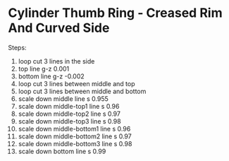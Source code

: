 # Cylinder Thumb Ring - Creased Rim And Curved Side

Steps:

1. loop cut 3 lines in the side
2. top line g-z 0.001
3. bottom line g-z -0.002
4. loop cut 3 lines between middle and top
5. loop cut 3 lines between middle and bottom
6. scale down middle line s 0.955
7. scale down middle-top1 line s 0.96
8. scale down middle-top2 line s 0.97
9. scale down middle-top3 line s 0.98
10. scale down middle-bottom1 line s 0.96
11. scale down middle-bottom2 line s 0.97
12. scale down middle-bottom3 line s 0.98
13. scale down bottom line s 0.99
